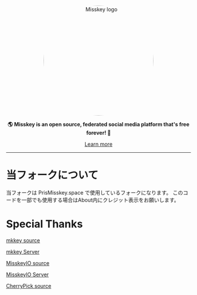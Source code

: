<div align="center">
<a href="https://misskey-hub.net">
	<img src="./assets/title_float.svg" alt="Misskey logo" style="border-radius:50%" width="300"/>
</a>

**🌎 **Misskey** is an open source, federated social media platform that's free forever! 🚀**

[Learn more](https://misskey-hub.net/)


---
</div>

# 当フォークについて

当フォークは PrisMisskey.space で使用しているフォークになります。
このコードを一部でも使用する場合はAbout内にクレジット表示をお願いします。

# Special Thanks

[mkkey source](https://github.com/emtkmkk/mkkey) 

[mkkey Server](https://mkkey.net) 

[MisskeyIO source](https://github.com/MisskeyIO/misskey)

[MisskeyIO Server](https://Misskey.io) 

[CherryPick source](https://github.com/kokonect-link/cherrypick)

